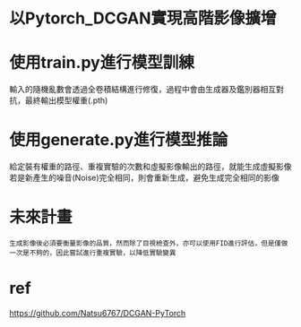 # 以Pytorch_DCGAN實現高階影像擴增

# 使用train.py進行模型訓練
  輸入的隨機亂數會透過全卷積結構進行修復，過程中會由生成器及鑑別器相互對抗，最終輸出模型權重(.pth)
          
# 使用generate.py進行模型推論
  給定裝有權重的路徑、重複實驗的次數和虛擬影像輸出的路徑，就能生成虛擬影像
  若是新產生的噪音(Noise)完全相同，則會重新生成，避免生成完全相同的影像
    
# 未來計畫
    生成影像後必須要衡量影像的品質，然而除了目視檢查外，亦可以使用FID進行評估，但是僅做一次是不夠的，因此嘗試進行重複實驗，以降低實驗變異

# ref
https://github.com/Natsu6767/DCGAN-PyTorch
